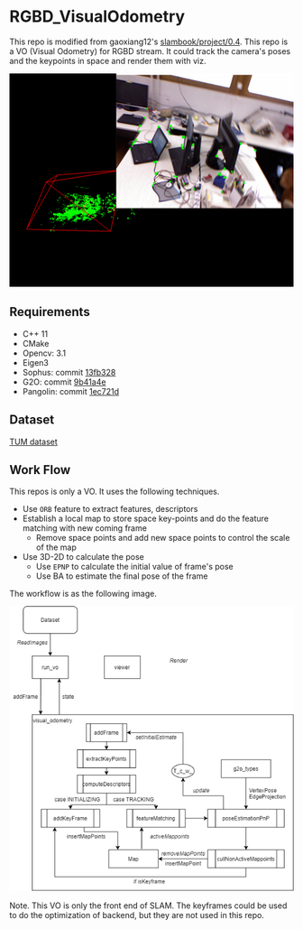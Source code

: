 # RGBD_VisualOdometry

This repo is modified from gaoxiang12's [slambook/project/0.4](https://github.com/gaoxiang12/slambook/tree/master/project/0.4). This repo is a VO (Visual Odometry) for RGBD stream. It could track the camera's poses and the keypoints in space and render them with viz. 

![screentshot](png/screenshot.png)

## Requirements

* C++ 11
* CMake
* Opencv: 3.1
* Eigen3
* Sophus: commit [13fb328](https://github.com/strasdat/Sophus/tree/13fb3288311485dc94e3226b69c9b59cd06ff94e)
* G2O: commit [9b41a4e](https://github.com/RainerKuemmerle/g2o/tree/9b41a4ea5ade8e1250b9c1b279f3a9c098811b5a)
* Pangolin: commit [1ec721d](https://github.com/stevenlovegrove/Pangolin/tree/1ec721d59ff6b799b9c24b8817f3b7ad2c929b83)

## Dataset

[TUM dataset](https://vision.in.tum.de/data/datasets/rgbd-dataset/download)

## Work Flow

This repos is only a VO. It uses the following techniques. 

* Use `ORB` feature to extract features, descriptors
* Establish a local map to store space key-points and do the feature matching with new coming frame
    * Remove space points and add new space points to control the scale of the map
* Use 3D-2D to calculate the pose
    * Use `EPNP` to calculate the initial value of frame's pose
    * Use BA to estimate the final pose of the frame

The workflow is as the following image. 

![workflow](png/workflow.drawio.png)

Note. This VO is only the front end of SLAM. The keyframes could be used to do the optimization of backend, but they are not used in this repo.